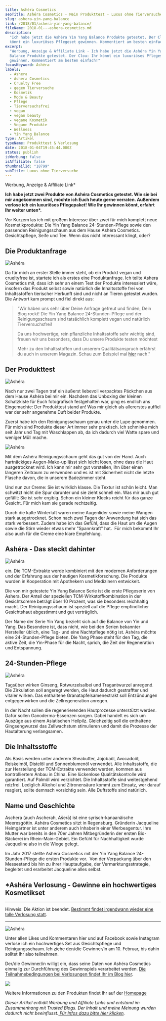 ```yaml
---
title: Ashéra Cosmetics
seoTitle: Ashéra Cosmetics - Mein Produkttest - Luxus ohne Tierversuche
slug: ashera-yin-yang-balance
link: /2018/01/ashera-yin-yang-balance/
fileName: 2018-01---ashera-cosmetics.md
description:
  "Ich habe jetzt die Ashéra Yin Yang Balance Produkte getestet. Der Clou: Ihr
  könnt ein luxuriöses Pflegeset gewinnen. Kommentiert am besten einfach!"
excerpt:
  "Werbung, Anzeige & Affiliate Link - Ich habe jetzt die Ashéra Yin Yang
  Balance Produkte getestet. Der Clou: Ihr könnt ein luxuriöses Pflegeset
  gewinnen. Kommentiert am besten einfach!"
focusKeyword: Ashéra
labels:
  - Ashera
  - Ashera Cosmetics
  - Cruelty Free
  - gegen Tierversuche
  - Kosmetik
  - Mode & Beauty
  - Pflege
  - Tierversuchsfrei
  - vegan
  - vegan beauty
  - vegane Kosmetik
  - Vegane Produkte
  - Wellness
  - Yin Yang Balance
type: Artikel
typeName: Produkttest & Verlosung
date: 2018-01-04T19:45:44.000Z
status: publish
isWerbung: false
isAffiliate: false
thumbnailId: "18799"
subTitle: Luxus ohne Tierversuche
---
```


Werbung, Anzeige &amp; Affiliate Link\*

<strong>Ich habe jetzt zwei Produkte von Ashéra Cosmetics getestet. Wie sie bei
mir angekommen sind, möchte ich Euch heute gerne verraten. Außerdem verlose ich
ein luxuriöses Pflegepaket! Wie Ihr gewinnen könnt, erfahrt Ihr weiter
unten\*.</strong>

Vor Kurzem las ich mit großem Interesse über zwei für mich komplett neue
Kosmetikprodukte: Die Yin Yang Balance 24-Stunden-Pflege sowie den passenden
Reinigungsschaum aus dem Hause Ashéra Cosmetics. Gesichtspflege, Seife und Tee.
Wenn das nicht interessant klingt, oder?

## Die Produktanfrage

![Ashéra](http://cardamonchai.com/wp-content/uploads/2018/01/7-300x200.jpg)

Da für mich an erster Stelle immer steht, ob ein Produkt vegan und crueltyfree
ist, startete ich als erstes eine Produktanfrage. Ich teilte Ashera Cosmetics
mit, dass ich sehr an einem Test der Produkte interessiert wäre, insofern das
Produkt selbst sowie natürlich die Inhaltsstoffe frei von Inhaltsstoffen
tierischer Herkunft sind und nicht an Tieren getestet wurden. Die Antwort kam
prompt und fiel direkt aus:

<blockquote>"Wir haben uns sehr über Deine Anfrage gefreut und finden, Dein Blog rockt! Die Yin Yang Balance 24-Stunden-Pflege und der Reinigungsschaum sind tatsächlich komplett vegan und natürlich Tierversuchsfrei!

Da uns hochwertige, rein pflanzliche Inhaltsstoffe sehr wichtig sind, freuen wir
uns besonders, dass Du unsere Produkte testen möchtest

Mehr zu den Inhaltsstoffen und unserem Qualitätsanspruch erfährst du auch in
unserem Magazin. Schau zum Beispiel mal
<a href="http://www.ashera-cosmetics.de/die-beste-qualitaet-ist-unser-anspruch" target="_blank" rel="noopener">hier</a>
nach."</blockquote>

## Der Produkttest

![Ashéra](http://cardamonchai.com/wp-content/uploads/2018/01/1-300x199.jpg)

Nach nur zwei Tagen traf ein äußerst liebevoll verpacktes Päckchen aus dem Hause
Ashéra bei mir ein. Nachdem das Unboxing der kleinen Schatzkiste für Euch
fotografisch festgehalten war, ging es endlich ans Eingemachte: Der Produkttest
stand an! Was mir gleich als allererstes auffiel war der sehr angenehme Duft
beider Produkte.

Zuerst habe ich den Reinigungsschaum genau unter die Lupe genommen. Für mich
sind Produkte dieser Art immer sehr praktisch. Ich schminke mich seit Jahr und
Tag mit Waschlappen ab, da ich dadurch viel Watte spare und weniger Müll mache.

![Ashéra](http://cardamonchai.com/wp-content/uploads/2018/01/2-300x199.jpg)

Mit dem Ashéra Reinigungsschaum geht das gut von der Hand. Auch hartnäckiges
Augen-Make-up lässt sich leicht lösen, ohne dass die Haut ausgetrocknet wird.
Ich kann mir sehr gut vorstellen, ihn über einen längeren Zeitraum zu verwenden
und es ist mit Sicherheit nicht die letzte Flasche davon, die in unserem
Badezimmer steht.

Und nun zur Creme: Sie ist wirklich klasse. Die Textur ist schön leicht. Man
schwitzt nicht die Spur darunter und sie zieht schnell ein. Was mir auch gut
gefällt: Sie ist sehr ergibig. Schon ein kleiner Klecks reicht für das ganze
Gesicht. Für mich kam sie gerade rechtzeitig.

Durch die kalte Winterluft waren meine Augenlider sowie meine Wangen stark
ausgetrocknet. Schon nach zwei Tagen der Anwendung hat sich das stark
verbessert. Zudem habe ich das Gefühl, dass die Haut um die Augen sowie die
Stirn wieder etwas mehr "Spannkraft" hat.  Für mich bekommt Ihr also auch für
die Creme eine klare Empfehlung.

## Ashéra - Das steckt dahinter

![Ashéra](http://cardamonchai.com/wp-content/uploads/2018/01/6-300x225.jpg)

ein. Die TCM-Extrakte werde kombiniert mit den modernen Anforderungen und der
Erfahrung aus der heutigen Kosmetikforschung. Die Produkte wurden in Kooperation
mit Apothekern und Medizinern entwickelt.

Die von mir getestete Yin Yang Balance Serie ist die erste Pflegeserie von
Ashera. Der Anteil der speziellen TCM-Wirkstoffkombination in der Gesichtscreme
beträgt über 10 Prozent, was sie besonders reichhaltig macht. Der
Reinigungsschaum ist speziell auf die Pflege empfindlicher Gesichtshaut
abgestimmt und gut verträglich.

Der Name der Serie Yin Yang bezieht sich auf die Balance von Yin und Yang. Das
Besondere ist, dass nicht, wie bei den Serien bekannter Hersteller üblich, eine
Tag- und eine Nachtpflege nötig ist. Ashéra möchte eine 24-Stunden-Pflege
bieten. Die Yang Phase steht für den Tag, die aktive Zeit, die Yin-Phase für die
Nacht, sprich, die Zeit der Regeneration und Entspannung.

## 24-Stunden-Pflege

![Ashéra](http://cardamonchai.com/wp-content/uploads/2018/01/4-300x300.jpg)

Tagsüber wirken Ginseng, Rotwurzelsalbei und Tragantwurzel anregend. Die
Zirkulation soll angeregt werden, die Haut dadurch gestraffter und vitaler
wirken. Das enthaltene Granatapfelsamenextrakt soll Entzündungen entgegenwirken
und die Zellregeneration anregen.

In der Nacht sollen die regenerierenden Hautprozesse unterstützt werden. Dafür
sollen Ganoderma-Essenzen sorgen. Dabei handelt es sich um Auszüge aus einem
Asiatischen Heilpilz. Gleichzeitig soll die enthaltene Gingsengwurzel das
Zellwachstum stimulieren und damit die Prozesse der Hautalterung verlangsamen.

## Die Inhaltsstoffe

Als Basis werden unter anderem Sheabutter, Jojobaöl, Avocadoöl, Reiskeimöl,
Distelöl und Sonnenblumenöl verwendet. Alle Inhaltsstoffe, die zur Herstellung
der TCM-Extrakte verwendet werden, kommen aus kontrolliertem Anbau in China.
Eine lückenlose Qualitätskontrolle wird garantiert. Auf Palmöl wird verzichtet.
Die Inhaltsstoffe sind weitestgehend reizfrei. Lediglich Alkohol und
Zitronensäure kommt zum Einsatz, wer darauf reagiert, sollte demnach vorsichtig
sein. Alle Duftstoffe sind natürlich.

## Name und Geschichte

Aschera (auch Ascherah, Ašerā) ist eine syrisch-kanaanäische Meeresgöttin.
Ashéra Cosmetics sitzt in Regensburg. Gründerin Jacqueline Heimgärtner ist unter
anderem auch Inhaberin einer Werbeagentur. Ihre Mutter war bereits in den 70er
Jahren Mitbegründerin der ersten Bio-Bäckerei im Rhein-Main-Gebiet. Ein Gefühl
für Nachhaltigkeit wurde Jacqueline also in die Wiege gelegt.

Im Jahr 2017 stellte Ashéra Cosmetics mit der Yin Yang Balance 24-Stunden-Pflege
die ersten Produkte vor.  Von der Verpackung über den Messestand bis hin zu
ihrer Hauptaufgabe, der Vermarktungsstrategie, begleitet und erarbeitet
Jacqueline alles selbst.

## \*Ashéra Verlosung - Gewinne ein hochwertiges Kosmetikset

<hr />

Hinweis: Die Aktion ist beendet.
<a href="https://cardamonchai.com/tag/verlosung/">Bestimmt findet irgendwann
wieder eine tolle Verlosung statt</a>.

<hr />

![Ashéra](http://cardamonchai.com/wp-content/uploads/2018/01/5-300x200.jpg)

Unter allen Likes und Kommentaren hier und auf Facebook sowie Instagram verlose
ich ein hochwertiges Set aus Gesichtspflege und Reinigungsschaum. Ich ziehe
den/die Gewinner/in am 10. Februar, bis dahin solltet Ihr also teilnehmen.

Der/die Gewinner/in willigt ein, dass seine Daten von Ashéra Cosmetics einmalig
zur Durchführung des Gewinnspiels verarbeitet werden.
<a href="https://cardamonchai.com/datenschutz/teilnahmebedingungen/">Die
Teilnahmebedingungen bei Verlosungen findet Ihr im Blog hier</a>.

![](https://www.adcell.de/promotion/view/promoId/172497/slotId/80259)

Weitere Informationen zu den Produkten findet Ihr auf der
<a href="https://www.adcell.de/promotion/click/promoId/172497/slotId/80259?param0=https%3A%2F%2Fwww.ashera-cosmetics.de%2Fshop%2F" target="_blank" rel="noopener">Homepage</a>

</a>

<em>Dieser Artikel enthält Werbung und Affiliate Links und entstand im
Zusammenhang mit Trusted Blogs. Der Inhalt und meine Meinung wurden dadurch
nicht
beeinflusst.<a href="https://www.trusted-blogs.com/tipps/werbekennzeichnung" target="_blank" rel="noopener">
Für Infos dazu bitte hier klicken</a>.</em>
